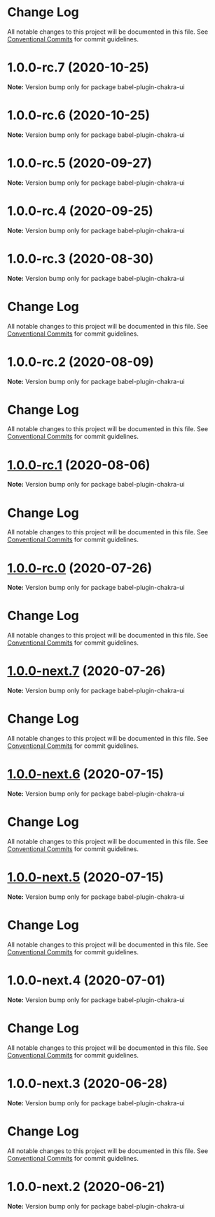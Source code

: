 # Change Log

All notable changes to this project will be documented in this file. See
[Conventional Commits](https://conventionalcommits.org) for commit guidelines.

# 1.0.0-rc.7 (2020-10-25)

**Note:** Version bump only for package babel-plugin-chakra-ui

# 1.0.0-rc.6 (2020-10-25)

**Note:** Version bump only for package babel-plugin-chakra-ui

# 1.0.0-rc.5 (2020-09-27)

**Note:** Version bump only for package babel-plugin-chakra-ui

# 1.0.0-rc.4 (2020-09-25)

**Note:** Version bump only for package babel-plugin-chakra-ui

# 1.0.0-rc.3 (2020-08-30)

**Note:** Version bump only for package babel-plugin-chakra-ui

# Change Log

All notable changes to this project will be documented in this file. See
[Conventional Commits](https://conventionalcommits.org) for commit guidelines.

# 1.0.0-rc.2 (2020-08-09)

**Note:** Version bump only for package babel-plugin-chakra-ui

# Change Log

All notable changes to this project will be documented in this file. See
[Conventional Commits](https://conventionalcommits.org) for commit guidelines.

# [1.0.0-rc.1](https://github.com/chakra-ui/chakra-ui/compare/babel-plugin-chakra-ui@1.0.0-rc.0...babel-plugin-chakra-ui@1.0.0-rc.1) (2020-08-06)

**Note:** Version bump only for package babel-plugin-chakra-ui

# Change Log

All notable changes to this project will be documented in this file. See
[Conventional Commits](https://conventionalcommits.org) for commit guidelines.

# [1.0.0-rc.0](https://github.com/chakra-ui/chakra-ui/compare/babel-plugin-chakra-ui@1.0.0-next.7...babel-plugin-chakra-ui@1.0.0-rc.0) (2020-07-26)

**Note:** Version bump only for package babel-plugin-chakra-ui

# Change Log

All notable changes to this project will be documented in this file. See
[Conventional Commits](https://conventionalcommits.org) for commit guidelines.

# [1.0.0-next.7](https://github.com/chakra-ui/chakra-ui/compare/babel-plugin-chakra-ui@1.0.0-next.6...babel-plugin-chakra-ui@1.0.0-next.7) (2020-07-26)

**Note:** Version bump only for package babel-plugin-chakra-ui

# Change Log

All notable changes to this project will be documented in this file. See
[Conventional Commits](https://conventionalcommits.org) for commit guidelines.

# [1.0.0-next.6](https://github.com/chakra-ui/chakra-ui/compare/babel-plugin-chakra-ui@1.0.0-next.5...babel-plugin-chakra-ui@1.0.0-next.6) (2020-07-15)

**Note:** Version bump only for package babel-plugin-chakra-ui

# Change Log

All notable changes to this project will be documented in this file. See
[Conventional Commits](https://conventionalcommits.org) for commit guidelines.

# [1.0.0-next.5](https://github.com/chakra-ui/chakra-ui/compare/babel-plugin-chakra-ui@1.0.0-next.4...babel-plugin-chakra-ui@1.0.0-next.5) (2020-07-15)

**Note:** Version bump only for package babel-plugin-chakra-ui

# Change Log

All notable changes to this project will be documented in this file. See
[Conventional Commits](https://conventionalcommits.org) for commit guidelines.

# 1.0.0-next.4 (2020-07-01)

**Note:** Version bump only for package babel-plugin-chakra-ui

# Change Log

All notable changes to this project will be documented in this file. See
[Conventional Commits](https://conventionalcommits.org) for commit guidelines.

# 1.0.0-next.3 (2020-06-28)

**Note:** Version bump only for package babel-plugin-chakra-ui

# Change Log

All notable changes to this project will be documented in this file. See
[Conventional Commits](https://conventionalcommits.org) for commit guidelines.

# 1.0.0-next.2 (2020-06-21)

**Note:** Version bump only for package babel-plugin-chakra-ui
